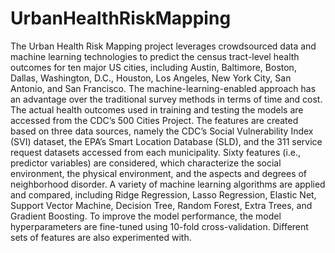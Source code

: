 # UrbanHealthRiskMapping

The Urban Health Risk Mapping project leverages crowdsourced data and machine learning technologies to predict the census tract-level health outcomes for ten major US cities, including Austin, Baltimore, Boston, Dallas, Washington, D.C., Houston, Los Angeles, New York City, San Antonio, and San Francisco. The machine-learning-enabled approach has an advantage over the traditional survey methods in terms of time and cost. The actual health outcomes used in training and testing the models are accessed from the CDC’s 500 Cities Project. The features are created based on three data sources, namely the CDC’s Social Vulnerability Index (SVI) dataset, the EPA’s Smart Location Database (SLD), and the 311 service request datasets accessed from each municipality. Sixty features (i.e., predictor variables) are considered, which characterize the social environment, the physical environment, and the aspects and degrees of neighborhood disorder. A variety of machine learning algorithms are applied and compared, including Ridge Regression, Lasso Regression, Elastic Net, Support Vector Machine, Decision Tree, Random Forest, Extra Trees, and Gradient Boosting. To improve the model performance, the model hyperparameters are fine-tuned using 10-fold cross-validation. Different sets of features are also experimented with. 
